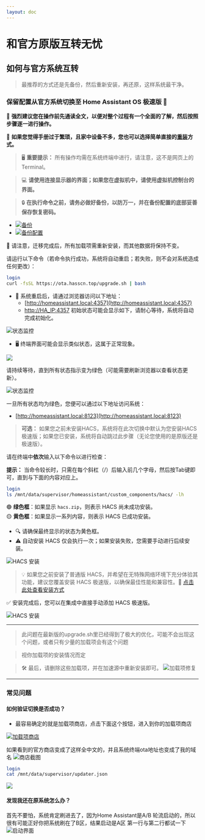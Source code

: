```yaml
--- 
layout: doc 
---
```

# 和官方原版互转无忧

## 如何与官方系统互转
> 最推荐的方式还是先备份，然后重新安装，再还原，这样系统最干净。

### **保留配置从官方系统切换至 Home Assistant OS 极速版** 🌟

📖 **强烈建议您在操作前先通读全文，以便对整个过程有一个全面的了解，然后按照步骤逐一进行操作。**

📖 **如果您觉得手册过于繁琐，且家中设备不多，您也可以选择简单直接的[重装](https://ha-doc.hasscn.top/installation/)方式。**

> 🖥️ **重要提示：** 所有操作均需在系统终端中进行，请注意，这不是网页上的 Terminal。

> 💻 **请使用连接显示器的界面；如果您在虚拟机中，请使用虚拟机控制台的界面。**

> 🔒 **在执行命令之前，请务必做好备份，以防万一，并在备份配置的底部妥善保存恢复密码。**

- [![备份](./images/backup.svg)](https://my.home-assistant.io/redirect/backup/) 
- [![备份配置](./images/backup_config.svg)](https://my.home-assistant.io/redirect/backup_config/)

🔄 请注意，迁移完成后，所有加载项需重新安装，而其他数据将保持不变。

请运行以下命令（若命令执行成功，系统将自动重启；若失败，则不会对系统造成任何更改）：

```bash
login
curl -fsSL https://ota.hasscn.top/upgrade.sh | bash
```
- 🔄 系统重启后，请通过浏览器访问以下地址：
  - [http://homeassistant.local:4357](http://homeassistant.local:4357) 
  - [http://HA_IP:4357](http://HA_IP:4357) 
  初始状态可能会显示如下，请耐心等待，系统将自动完成初始化。

![状态监控](./images/4357-1.png)

- 🖥️ 终端界面可能会显示类似状态，这属于正常现象。

![](./images/terminal.png)

请持续等待，直到所有状态指示变为绿色（可能需要刷新浏览器以查看状态更新）。

![状态监控](./images/4357.png)

一旦所有状态均为绿色，您便可以通过以下地址访问系统：
- [http://homeassistant.local:8123](http://homeassistant.local:8123)

> **可选：** 如果您之前未安装HACS，系统将在此次切换中默认为您安装HACS极速版；如果您已安装，系统将自动跳过此步骤（无论您使用的是原版还是极速版）。

请在终端中**依次**输入以下命令以进行检查：

**提示：** 当命令较长时，只需在每个斜杠（/）后输入前几个字母，然后按Tab键即可，直到与下面的内容对应上。

```bash
login
ls /mnt/data/supervisor/homeassistant/custom_components/hacs/ -lh
```

🟢 **绿色框**：如果显示 `hacs.zip`，则表示 HACS 尚未成功安装。  
🟡 **黄色框**：如果显示一系列内容，则表示 HACS 已成功安装。  

- 🔍 请确保最终显示的状态为黄色框。
- ⚠️ 自动安装 HACS 仅会执行一次；如果安装失败，您需要手动进行后续安装。

![HACS 安装](./images/hacs.png)

> 💡 如果您之前安装了普通版 HACS，并希望在无特殊网络环境下充分体验其功能，建议您覆盖安装 HACS 极速版，以确保最佳性能和兼容性。🔄 [点击此处查看安装方式](https://gitee.com/hacs-china/)

✅ 安装完成后，您可以在集成中直接手动添加 HACS 极速版。

![HACS 安装](./images/hacs-install.png)

--- 
> 此问题在最新版的upgrade.sh里已经得到了极大的优化，可能不会出现这个问题，或者只有少量的加载项会有这个问题

> 视你加载项的安装情况而定

> 🛠️ 最后，请删除这些加载项，并在加速源中重新安装即可。
> ![加载项修复](./images/addons.png)

---

### 常见问题

#### 如何验证切换是否成功？
- 最容易确定的就是加载项商店，点击下面这个按钮，进入到你的加载项商店

[![加载项商店](./images/supervisor_store.svg)](https://my.home-assistant.io/redirect/supervisor_store/)

如果看到的官方商店变成了这样全中文的，并且系统终端ota地址也变成了我的域名
![商店截图](./images/store.png)
```bash
login
cat /mnt/data/supervisor/updater.json
```
![](./images/mirrow.png)

#### 发现我还在原系统怎么办？
首先不要怕，系统肯定刷进去了，因为Home Assistant是A/B 轮流启动的，所以很有可能正好你把系统刷在了B区，结果启动是A区
第一行与第二行都试一下
![启动界面](./images/grub.png)




